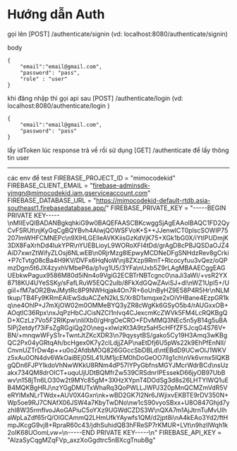 # Hướng dẫn Auth

gọi lên [POST] /authenticate/signin (vd: localhost:8080/authenticate/signin)

body

>

    {
        "email":"email@gmail.com",
        "password": "pass",
        "role" : "user"
    }

khi đăng nhập thì gọi api sau
[POST] /authenticate/login (vd: localhost:8080/authenticate/login )

>

    {
        "email":"email@gmail.com",
        "password": "pass"
    }

lấy idToken lúc response trả về rồi sử dụng [GET] /authenticate để lấy thông tin user

---

các env để test
FIREBASE_PROJECT_ID = "mimocodekid"
FIREBASE_CLIENT_EMAIL = "firebase-adminsdk-yjmgn@mimocodekid.iam.gserviceaccount.com"
FIREBASE_DATABASE_URL = "https://mimocodekid-default-rtdb.asia-southeast1.firebasedatabase.app/"
FIREBASE_PRIVATE_KEY = "-----BEGIN PRIVATE KEY-----\nMIIEvQIBADANBgkqhkiG9w0BAQEFAASCBKcwggSjAgEAAoIBAQC1FD2QyCvFSRUt\njKyGqCgBQYBvh4AIwjQOWSFVoK+S++JJenwlCT0plscSOWIP75207lmWHFCMNEPc\n9XlHLGElIeAVKKiisGzKdVjK75+XGk1bG0X/iYtlPUDmjK3DX8FaXrhDd4IukYPR\nYUEBLioyL9WORoXFI4tDd/grAgD8cPBJQSDaOJZ4AiD7xwrZtWifyZLOsj6NLwEB\n0RjrMzg8lEpwyMCDNeDFgSNHdzRev8gCrki+P7cTvtg08cBa4H9KV/DVFx6HqNoW\nj8ZXzp9RmT+Rlcocyfuu3vQez/oQPmzDgm5t6JX4zyxhVMbeP6a/p1vg1U5/3YFa\nUxb5Z9rLAgMBAAECggEAGUEbkwPagux9586M80d5iNn4o9VgiG2ECBTrNBTcgnc0\naJi3aWI/+vsR2YX8718KU4UYeSSKy/sFafLRuW5EQC2uIb/8FkXdGQwZAviSJ+dI\nWZ1Upl5+/UgiiI+fM7aOR2BwJMytRc8P9NWHqjak4On7R+6oUnByHZ9E58P4R5Hr\nNLMtkup/TB4Fy9KRmEAlEwSduACZeN2kLS/Xr8D1xmqxe2xOiVHBane4EzpGR1kq\ne4OhlP+J7mXjOW02m0OMMeBYQ3yZR8cWgKk6GSyO5b4/rAUGxxOB+AOqtlC36Rpx\nxJqPzHbCJCisNZCI1nlvq4CJexcmKcZWVk5FM4LcRQKBgQD+XCzLz7Vo5F2RIKpw\nlilXb0/gHrgOeCRO+FDvMMQ3NEc5n5yB14g5uBA5lPj2etdyf73iFsZgRGgiQg2O\neg+xlwizKt3A9tz5aH5cHFfZFSJcqG4S76V+BN/+mnqwWFyS1r+TwntJtZKcXDR3\n79qysytBS/gako5Cy19H3Amq3wKBgQC2Px04yGRtqAh/bcHgex0K7y2clLdjjZAP\naEtDfj6U5pWs22k9EhPfEnNlI/CnvnUZTrDw4p++u0o2AfdbMOQ826GGccSbDBLd\ntEBdD9UCwOlJ1WKVz5xAu0ON4dv6WkOaiBEj05IL41UM1jcEM0hDoGeOO7llg1ch\nVk6vrnx5lQKBgQDn6FJPYIkdoVhNwWKkU8RNm4dP57IYPyGbfnsMGYJMcrWdrBCd\nsUzakx734QM8drOICT+uquUjUDtBQMfrZw539CRSdnrIPEssekD66jyOB97UbBwv\n158jTn6LO30w2t9MYc85gM+3XHzXYpnT4DOdSg3d8s26LHTYIWQ1uEB4MQKBgHRJ\nzYGgDMUTxWhaRq3QoPWLLJWPJ320pMnQCMZmVdR5VeRYlMxNLrTWdx+AUV0X4Gxn\nk+wBD2GK7I2Nr6JWjixvEKBTE9rDV350N+Wp5oe9RJ7CNAfX06JSW4a7KbyTwDNo\nw1cS90vyoSBxx+U8O847Ghjd7yzhI8W35rmfIvoJAoGAPiuC5oYXz9UGWdCZDS3W\nQXA7m1AjJtrnTuMvUIhaWpLaZdf65rQ/OlGCAmmQ2LHmUfkYAywfs1QM/d2jpt8i\nA4kEAo3Yd2/ftHmpJKcgG9vj8+RpraR60c43/jdhSuhidQB3hFReSP7rKMUR+LVt\n9hzllWqh1k2oIK68UOomLvw=\n-----END PRIVATE KEY-----\n"
FIREBASE_API_KEY = "AIzaSyCqgMZqFVp_axzXoGgdtrc5nBXcgTnubBg"
